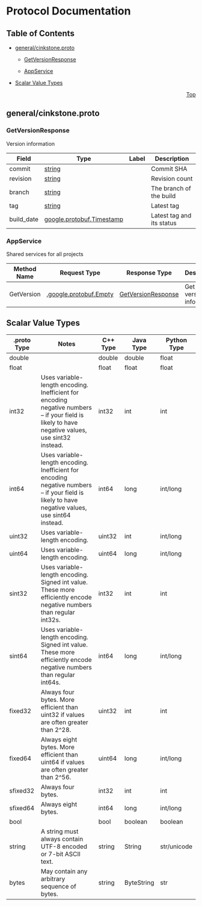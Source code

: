 # Protocol Documentation
<a name="top"/>

## Table of Contents

- [general/cinkstone.proto](#general/cinkstone.proto)
    - [GetVersionResponse](#cinkstone.GetVersionResponse)
  
  
  
    - [AppService](#cinkstone.AppService)
  

- [Scalar Value Types](#scalar-value-types)



<a name="general/cinkstone.proto"/>
<p align="right"><a href="#top">Top</a></p>

## general/cinkstone.proto



<a name="cinkstone.GetVersionResponse"/>

### GetVersionResponse
Version information


| Field | Type | Label | Description |
| ----- | ---- | ----- | ----------- |
| commit | [string](#string) |  | Commit SHA |
| revision | [string](#string) |  | Revision count |
| branch | [string](#string) |  | The branch of the build |
| tag | [string](#string) |  | Latest tag |
| build_date | [google.protobuf.Timestamp](#google.protobuf.Timestamp) |  | Latest tag and its status |





 

 

 


<a name="cinkstone.AppService"/>

### AppService
Shared services for all projects

| Method Name | Request Type | Response Type | Description |
| ----------- | ------------ | ------------- | ------------|
| GetVersion | [.google.protobuf.Empty](#google.protobuf.Empty) | [GetVersionResponse](#google.protobuf.Empty) | Get current version information |

 



## Scalar Value Types

| .proto Type | Notes | C++ Type | Java Type | Python Type |
| ----------- | ----- | -------- | --------- | ----------- |
| <a name="double" /> double |  | double | double | float |
| <a name="float" /> float |  | float | float | float |
| <a name="int32" /> int32 | Uses variable-length encoding. Inefficient for encoding negative numbers – if your field is likely to have negative values, use sint32 instead. | int32 | int | int |
| <a name="int64" /> int64 | Uses variable-length encoding. Inefficient for encoding negative numbers – if your field is likely to have negative values, use sint64 instead. | int64 | long | int/long |
| <a name="uint32" /> uint32 | Uses variable-length encoding. | uint32 | int | int/long |
| <a name="uint64" /> uint64 | Uses variable-length encoding. | uint64 | long | int/long |
| <a name="sint32" /> sint32 | Uses variable-length encoding. Signed int value. These more efficiently encode negative numbers than regular int32s. | int32 | int | int |
| <a name="sint64" /> sint64 | Uses variable-length encoding. Signed int value. These more efficiently encode negative numbers than regular int64s. | int64 | long | int/long |
| <a name="fixed32" /> fixed32 | Always four bytes. More efficient than uint32 if values are often greater than 2^28. | uint32 | int | int |
| <a name="fixed64" /> fixed64 | Always eight bytes. More efficient than uint64 if values are often greater than 2^56. | uint64 | long | int/long |
| <a name="sfixed32" /> sfixed32 | Always four bytes. | int32 | int | int |
| <a name="sfixed64" /> sfixed64 | Always eight bytes. | int64 | long | int/long |
| <a name="bool" /> bool |  | bool | boolean | boolean |
| <a name="string" /> string | A string must always contain UTF-8 encoded or 7-bit ASCII text. | string | String | str/unicode |
| <a name="bytes" /> bytes | May contain any arbitrary sequence of bytes. | string | ByteString | str |

